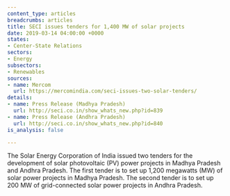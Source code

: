 ```yaml
---
content_type: articles
breadcrumbs: articles
title: SECI issues tenders for 1,400 MW of solar projects
date: 2019-03-14 04:00:00 +0000
states:
- Center-State Relations
sectors:
- Energy
subsectors:
- Renewables
sources:
- name: Mercom
  url: https://mercomindia.com/seci-issues-two-solar-tenders/
details:
- name: Press Release (Madhya Pradesh)
  url: http://seci.co.in/show_whats_new.php?id=839
- name: Press Release (Andhra Pradesh)
  url: http://seci.co.in/show_whats_new.php?id=840
is_analysis: false

---
```

The Solar Energy Corporation of India issued two tenders for the development of solar photovoltaic (PV) power projects in Madhya Pradesh and Andhra Pradesh. The first tender is to set up 1,200 megawatts (MW) of solar power projects in Madhya Pradesh. The second tender is to set up 200 MW of grid-connected solar power projects in Andhra Pradesh. 